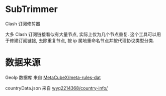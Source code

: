 # SubTrimmer

Clash 订阅修剪器

大多 Clash 订阅链接看似有大量节点, 实际上仅为几个节点重复.
这个工具可以用于修建订阅链接, 去除重复节点, 按 ip 属地重命名节点并按代理协议类型分类.

# 数据来源

GeoIp 数据库 来自 [MetaCubeX/meta-rules-dat](https://github.com/MetaCubeX/meta-rules-dat)

countryData.json 来自 [wyq2214368/country-info/](https://github.com/wyq2214368/country-info/)
